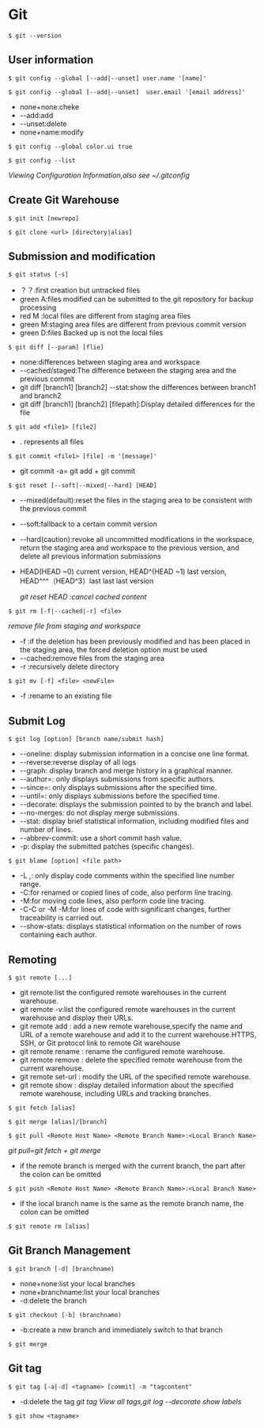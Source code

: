 # Git
```
$ git --version
```
## User information
```
$ git config --global [--add|--unset] user.name '[name]'
```
```
$ git config --global [--add|--unset]  user.email '[email address]'
```
* none+none:cheke
* --add:add
* --unset:delete
* none+name:modify
```
$ git config --global color.ui true
```
```
$ git config --list
```
*Viewing Configuration Information,also see ~/.gitconfig*

## Create Git Warehouse
```
$ git init [newrepo]
```
```
$ git clone <url> [directory|alias]
```
## Submission and modification
```
$ git status [-s]
```
* ？？:first creation but untracked files
* green A:files modified can be submitted to the git repository for backup processing
* red M :local files are different from staging area files
* green M:staging area files are different from previous commit version
* green D:files Backed up is not the local files
```
$ git diff [--param] [flie]
```
* none:differences between staging area and workspace
* --cached/staged:The difference between the staging area and the previous commit
* git diff [branch1] [branch2] --stat:show the differences between branch1 and branch2
* git diff [branch1] [branch2] [filepath]:Display detailed differences for the file

```
$ git add <file1> [file2]
```
* . represents all files 
```
$ git commit <file1> [file] -m '[message]'
```
* git commit -a= git add + git commit
<!-- This content will not appear in the rendered Markdown -->

```
$ git reset [--soft|--mixed|--hard] [HEAD]
```
* --mixed(default):reset the files in the staging area to be consistent with the previous commit
* --soft:fallback to a certain commit version
* --hard(caution):revoke all uncommitted modifications in the workspace, return the staging area and workspace to the previous version, and delete all previous information submissions
* HEAD(HEAD ~0) current version, HEAD^(HEAD ~1) last version, HEAD^^^（HEAD^3）last last last version

  *git reset HEAD :cancel cached content*
  
```
$ git rm [-f|--cached|-r] <file>
```
*remove file from staging and workspace*
* -f :if the deletion has been previously modified and has been placed in the staging area, the forced deletion option must be used
* --cached:remove files from the staging area
* -r :recursively delete directory
```
$ git mv [-f] <file> <newFile>
```
* -f :rename to an existing file
## Submit Log
```
$ git log [option] [branch name/submit hash]
```
* --oneline: display submission information in a concise one line format.
* --reverse:reverse display of all logs
* --graph: display branch and merge history in a graphical manner.
* --author=<Author>: only displays submissions from specific authors.
* --since=<Time>: only displays submissions after the specified time.
* --until=<Time>: only displays submissions before the specified time.
* --decorate: displays the submission pointed to by the branch and label.
* --no-merges: do not display merge submissions.
* --stat: display brief statistical information, including modified files and number of lines.
* --abbrev-commit: use a short commit hash value.
* -p: display the submitted patches (specific changes).
```
$ git blame [option] <file path>
```
* -L <StartLineNumber>,<EndLineNumber>: only display code comments within the specified line number range.
* -C:for renamed or copied lines of code, also perform line tracing.
* -M:for moving code lines, also perform code line tracing.
* -C-C or -M -M:for lines of code with significant changes, further traceability is carried out.
* --show-stats: displays statistical information on the number of rows containing each author.

## Remoting
```
$ git remote [...]
```
* git remote:list the configured remote warehouses in the current warehouse.
* git remote -v:list the configured remote warehouses in the current warehouse and display their URLs.
* git remote add <remotename> <remoteurl>: add a new remote warehouse,specify the name and URL of a remote warehouse and add it to the current warehouse.HTTPS, SSH, or Git protocol link to remote Git warehouse
* git remote rename <oldname> <newname>: rename the configured remote warehouse.
* git remote remove <remotename>: delete the specified remote warehouse from the current warehouse.
* git remote set-url <remotename> <newurl>: modify the URL of the specified remote warehouse.
* git remote show <remotename>: display detailed information about the specified remote warehouse, including URLs and tracking branches.
```
$ git fetch [alias]
```
```
$ git merge [alias]/[branch]
```
```
$ git pull <Remote Host Name> <Remote Branch Name>:<Local Branch Name>
```
*git pull=git fetch + git merge*
* if the remote branch is merged with the current branch, the part after the colon can be omitted
```
$ git push <Remote Host Name> <Remote Branch Name>:<Local Branch Name>
```
* if the local branch name is the same as the remote branch name, the colon can be omitted
```
$ git remote rm [alias]
```
## Git Branch Management
```
$ git branch [-d] [branchname)
```
* none+none:list your local branches
* none+branchname:list your local branches
* -d:delete the branch
```
$ git checkout [-b] (branchname)
```
* -b:create a new branch and immediately switch to that branch
```
$ git merge
```
## Git tag
```
$ git tag [-a|-d] <tagname> [commit] -m "tagcontent"
```
* -d:delete the tag
*git tag View all tags,git log --decorate show labels*
```
$ git show <tagname>
```


















